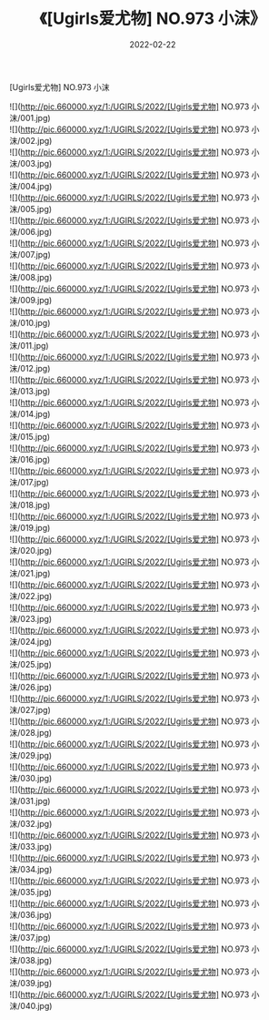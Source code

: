 ﻿---
layout: post
title:  《[Ugirls爱尤物] NO.973 小沫》
date:   2022-02-22
img: http://pic.660000.xyz/1:/UGIRLS/2022/[Ugirls爱尤物] NO.973 小沫/000.jpg
categories: [美女, 清纯, 唯美]
---

[Ugirls爱尤物] NO.973 小沫

 ![](http://pic.660000.xyz/1:/UGIRLS/2022/[Ugirls爱尤物] NO.973 小沫/001.jpg) <br>![](http://pic.660000.xyz/1:/UGIRLS/2022/[Ugirls爱尤物] NO.973 小沫/002.jpg) <br>![](http://pic.660000.xyz/1:/UGIRLS/2022/[Ugirls爱尤物] NO.973 小沫/003.jpg) <br>![](http://pic.660000.xyz/1:/UGIRLS/2022/[Ugirls爱尤物] NO.973 小沫/004.jpg) <br>![](http://pic.660000.xyz/1:/UGIRLS/2022/[Ugirls爱尤物] NO.973 小沫/005.jpg) <br>![](http://pic.660000.xyz/1:/UGIRLS/2022/[Ugirls爱尤物] NO.973 小沫/006.jpg) <br>![](http://pic.660000.xyz/1:/UGIRLS/2022/[Ugirls爱尤物] NO.973 小沫/007.jpg) <br>![](http://pic.660000.xyz/1:/UGIRLS/2022/[Ugirls爱尤物] NO.973 小沫/008.jpg) <br>![](http://pic.660000.xyz/1:/UGIRLS/2022/[Ugirls爱尤物] NO.973 小沫/009.jpg) <br>![](http://pic.660000.xyz/1:/UGIRLS/2022/[Ugirls爱尤物] NO.973 小沫/010.jpg) <br>![](http://pic.660000.xyz/1:/UGIRLS/2022/[Ugirls爱尤物] NO.973 小沫/011.jpg) <br>![](http://pic.660000.xyz/1:/UGIRLS/2022/[Ugirls爱尤物] NO.973 小沫/012.jpg) <br>![](http://pic.660000.xyz/1:/UGIRLS/2022/[Ugirls爱尤物] NO.973 小沫/013.jpg) <br>![](http://pic.660000.xyz/1:/UGIRLS/2022/[Ugirls爱尤物] NO.973 小沫/014.jpg) <br>![](http://pic.660000.xyz/1:/UGIRLS/2022/[Ugirls爱尤物] NO.973 小沫/015.jpg) <br>![](http://pic.660000.xyz/1:/UGIRLS/2022/[Ugirls爱尤物] NO.973 小沫/016.jpg) <br>![](http://pic.660000.xyz/1:/UGIRLS/2022/[Ugirls爱尤物] NO.973 小沫/017.jpg) <br>![](http://pic.660000.xyz/1:/UGIRLS/2022/[Ugirls爱尤物] NO.973 小沫/018.jpg) <br>![](http://pic.660000.xyz/1:/UGIRLS/2022/[Ugirls爱尤物] NO.973 小沫/019.jpg) <br>![](http://pic.660000.xyz/1:/UGIRLS/2022/[Ugirls爱尤物] NO.973 小沫/020.jpg) <br>![](http://pic.660000.xyz/1:/UGIRLS/2022/[Ugirls爱尤物] NO.973 小沫/021.jpg) <br>![](http://pic.660000.xyz/1:/UGIRLS/2022/[Ugirls爱尤物] NO.973 小沫/022.jpg) <br>![](http://pic.660000.xyz/1:/UGIRLS/2022/[Ugirls爱尤物] NO.973 小沫/023.jpg) <br>![](http://pic.660000.xyz/1:/UGIRLS/2022/[Ugirls爱尤物] NO.973 小沫/024.jpg) <br>![](http://pic.660000.xyz/1:/UGIRLS/2022/[Ugirls爱尤物] NO.973 小沫/025.jpg) <br>![](http://pic.660000.xyz/1:/UGIRLS/2022/[Ugirls爱尤物] NO.973 小沫/026.jpg) <br>![](http://pic.660000.xyz/1:/UGIRLS/2022/[Ugirls爱尤物] NO.973 小沫/027.jpg) <br>![](http://pic.660000.xyz/1:/UGIRLS/2022/[Ugirls爱尤物] NO.973 小沫/028.jpg) <br>![](http://pic.660000.xyz/1:/UGIRLS/2022/[Ugirls爱尤物] NO.973 小沫/029.jpg) <br>![](http://pic.660000.xyz/1:/UGIRLS/2022/[Ugirls爱尤物] NO.973 小沫/030.jpg) <br>![](http://pic.660000.xyz/1:/UGIRLS/2022/[Ugirls爱尤物] NO.973 小沫/031.jpg) <br>![](http://pic.660000.xyz/1:/UGIRLS/2022/[Ugirls爱尤物] NO.973 小沫/032.jpg) <br>![](http://pic.660000.xyz/1:/UGIRLS/2022/[Ugirls爱尤物] NO.973 小沫/033.jpg) <br>![](http://pic.660000.xyz/1:/UGIRLS/2022/[Ugirls爱尤物] NO.973 小沫/034.jpg) <br>![](http://pic.660000.xyz/1:/UGIRLS/2022/[Ugirls爱尤物] NO.973 小沫/035.jpg) <br>![](http://pic.660000.xyz/1:/UGIRLS/2022/[Ugirls爱尤物] NO.973 小沫/036.jpg) <br>![](http://pic.660000.xyz/1:/UGIRLS/2022/[Ugirls爱尤物] NO.973 小沫/037.jpg) <br>![](http://pic.660000.xyz/1:/UGIRLS/2022/[Ugirls爱尤物] NO.973 小沫/038.jpg) <br>![](http://pic.660000.xyz/1:/UGIRLS/2022/[Ugirls爱尤物] NO.973 小沫/039.jpg) <br>![](http://pic.660000.xyz/1:/UGIRLS/2022/[Ugirls爱尤物] NO.973 小沫/040.jpg) <br>